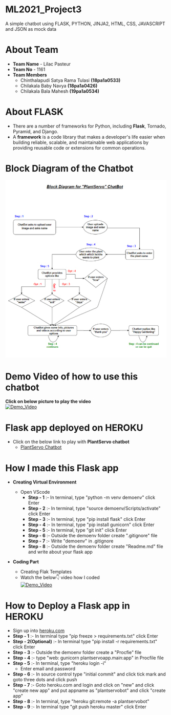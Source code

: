 # ML2021_Project3
A simple chatbot using FLASK, PYTHON, JINJA2, HTML, CSS, JAVASCRIPT and JSON as mock data

# About Team
 - **Team Name** - Lilac Pasteur
 - **Team No** - 1161
 - **Team Members** 
    - Chinthalapudi Satya Rama Tulasi **(18pa1a0533)**
    - Chilakala Baby Navya **(18pa1a0426)**
    - Chilakala Bala Mahesh **(19pa1a0534)**
    
# About FLASK
- There are a number of frameworks for Python, including **Flask**, Tornado, Pyramid, and Django.
- A **framework** is a code library that makes a developer's life easier when building reliable, scalable, and maintainable web applications by providing reusable code or extensions for common operations.

# Block Diagram of the Chatbot
![](L8_chatbot_block_dig.png)

# Demo Video of how to use this chatbot
**Click on below picture to play the video**<br />
[![Demo_Video](https://img.youtube.com/vi/0rr1YXurPvA/0.jpg)](https://www.youtube.com/watch?v=0rr1YXurPvA)

# Flask app deployed on HEROKU

- Click on the below link to play with **PlantServo chatbot**
   - [PlantServo Chatbot](https://plantservobot.herokuapp.com/)
   
# How I made this Flask app 

- **Creating Virtual Environment**
  - Open VScode
    - **Step - 1** :- In terminal, type "python -m venv demoenv" click Enter
    - **Step - 2** :- In terminal, type "source demoenv/Scripts/activate" click Enter
    - **Step - 3** :- In terminal, type "pip install flask" click Enter  
    - **Step - 4** :- In terminal, type "pip install gunicorn" click Enter
    - **Step - 5** :- In terminal, type "git init" click Enter
    - **Step - 6** :- Outside the demoenv folder create ".gitignore" file
    - **Step - 7** :- Write "demoenv" in .gitignore
    - **Step - 8** :- Outside the demoenv folder create "Readme.md" file and write about your flask app
    
- **Coding Part**
  - Creating Flak Templates
  - Watch the below👇 video how I coded<br />
    [![Demo_Video](https://img.youtube.com/vi/tplSUg7bZhI/0.jpg)](https://www.youtube.com/watch?v=tplSUg7bZhI)
    
# How to Deploy a Flask app in HEROKU

 - Sign up into [heroku.com](https://herokuapp.com)
 - **Step - 1** :- In terminal type "pip freeze > requirements.txt" click Enter
 - **Step - 2(Optional)** :- In terminal type "pip install -r requirements.txt" click Enter
 - **Step - 3** :- Outside the demoenv folder create a "Procfie" file 
 - **Step - 4** :- type "web: gunicorn plantservoapp.main:app" in Procfile file
 - **Step - 5** :- In terminal, type "heroku login -i"
   - Enter email and password
 - **Step - 6** :- In source control type "initial commit" and click tick mark and goto three dots and click push
 - **Step - 7** :- Goto heroku.com and login and click on "new" and click "create new app" and put appname as "plantservobot" and click "create app"
 - **Step - 8** :- In terminal, type  "heroku git:remote -a plantservobot"
 - **Step - 9** :- In terminal type "git push heroku master" click Enter
 

     
   
